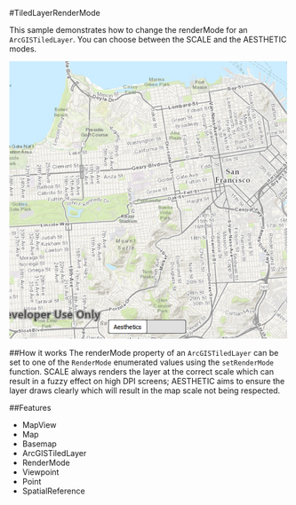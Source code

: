 #TiledLayerRenderMode

This sample demonstrates how to change the renderMode for an `ArcGISTiledLayer`. You can choose between the SCALE and the AESTHETIC modes.

![](screenshot.png)

##How it works
The renderMode property of an `ArcGISTiledLayer` can be set to one of the `RenderMode` enumerated values using the `setRenderMode` function. SCALE always renders the layer at the correct scale which can result in a fuzzy effect on high DPI screens; AESTHETIC aims to ensure the layer draws clearly which will result in the map scale not being respected.

##Features
- MapView
- Map
- Basemap
- ArcGISTiledLayer
- RenderMode
- Viewpoint
- Point
- SpatialReference